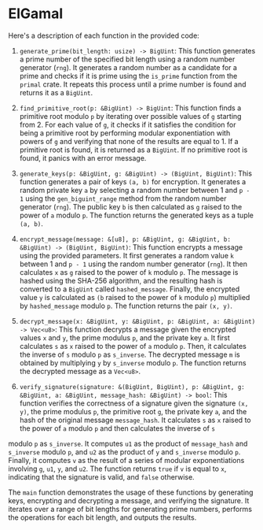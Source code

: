 # ElGamal

Here's a description of each function in the provided code:

1. `generate_prime(bit_length: usize) -> BigUint`: This function generates a prime number of the specified bit length using a random number generator (`rng`). It generates a random number as a candidate for a prime and checks if it is prime using the `is_prime` function from the `primal` crate. It repeats this process until a prime number is found and returns it as a `BigUint`.

2. `find_primitive_root(p: &BigUint) -> BigUint`: This function finds a primitive root modulo `p` by iterating over possible values of `g` starting from 2. For each value of `g`, it checks if it satisfies the condition for being a primitive root by performing modular exponentiation with powers of `g` and verifying that none of the results are equal to 1. If a primitive root is found, it is returned as a `BigUint`. If no primitive root is found, it panics with an error message.

3. `generate_keys(p: &BigUint, g: &BigUint) -> (BigUint, BigUint)`: This function generates a pair of keys `(a, b)` for encryption. It generates a random private key `a` by selecting a random number between 1 and `p - 1` using the `gen_biguint_range` method from the random number generator (`rng`). The public key `b` is then calculated as `g` raised to the power of `a` modulo `p`. The function returns the generated keys as a tuple `(a, b)`.

4. `encrypt_message(message: &[u8], p: &BigUint, g: &BigUint, b: &BigUint) -> (BigUint, BigUint)`: This function encrypts a message using the provided parameters. It first generates a random value `k` between 1 and `p - 1` using the random number generator (`rng`). It then calculates `x` as `g` raised to the power of `k` modulo `p`. The message is hashed using the SHA-256 algorithm, and the resulting hash is converted to a `BigUint` called `hashed_message`. Finally, the encrypted value `y` is calculated as `(b` raised to the power of `k` modulo `p`) multiplied by `hashed_message` modulo `p`. The function returns the pair `(x, y)`.

5. `decrypt_message(x: &BigUint, y: &BigUint, p: &BigUint, a: &BigUint) -> Vec<u8>`: This function decrypts a message given the encrypted values `x` and `y`, the prime modulus `p`, and the private key `a`. It first calculates `s` as `x` raised to the power of `a` modulo `p`. Then, it calculates the inverse of `s` modulo `p` as `s_inverse`. The decrypted message `m` is obtained by multiplying `y` by `s_inverse` modulo `p`. The function returns the decrypted message as a `Vec<u8>`.

6. `verify_signature(signature: &(BigUint, BigUint), p: &BigUint, g: &BigUint, a: &BigUint, message_hash: &BigUint) -> bool`: This function verifies the correctness of a signature given the signature `(x, y)`, the prime modulus `p`, the primitive root `g`, the private key `a`, and the hash of the original message `message_hash`. It calculates `s` as `x` raised to the power of `a` modulo `p` and then calculates the inverse of `s`

 modulo `p` as `s_inverse`. It computes `u1` as the product of `message_hash` and `s_inverse` modulo `p`, and `u2` as the product of `y` and `s_inverse` modulo `p`. Finally, it computes `v` as the result of a series of modular exponentiations involving `g`, `u1`, `y`, and `u2`. The function returns `true` if `v` is equal to `x`, indicating that the signature is valid, and `false` otherwise.

The `main` function demonstrates the usage of these functions by generating keys, encrypting and decrypting a message, and verifying the signature. It iterates over a range of bit lengths for generating prime numbers, performs the operations for each bit length, and outputs the results.
